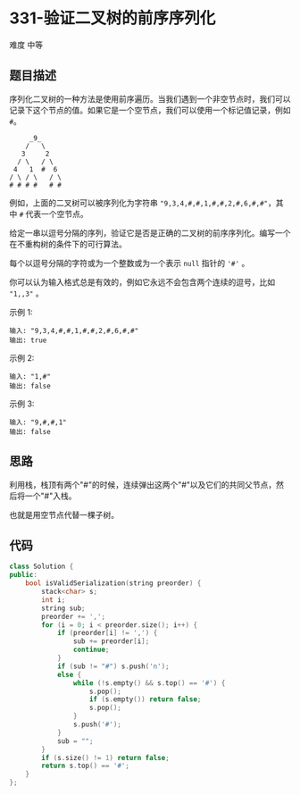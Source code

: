 # 331-验证二叉树的前序序列化

难度 中等



## 题目描述

序列化二叉树的一种方法是使用前序遍历。当我们遇到一个非空节点时，我们可以记录下这个节点的值。如果它是一个空节点，我们可以使用一个标记值记录，例如 `#`。
```
     _9_
    /   \
   3     2
  / \   / \
 4   1  #  6
/ \ / \   / \
# # # #   # #
```
例如，上面的二叉树可以被序列化为字符串 `"9,3,4,#,#,1,#,#,2,#,6,#,#"`，其中 `#` 代表一个空节点。

给定一串以逗号分隔的序列，验证它是否是正确的二叉树的前序序列化。编写一个在不重构树的条件下的可行算法。

每个以逗号分隔的字符或为一个整数或为一个表示 `null` 指针的 `'#'` 。

你可以认为输入格式总是有效的，例如它永远不会包含两个连续的逗号，比如 `"1,,3"` 。

示例 1:
```
输入: "9,3,4,#,#,1,#,#,2,#,6,#,#"
输出: true
```
示例 2:
```
输入: "1,#"
输出: false
```
示例 3:
```
输入: "9,#,#,1"
输出: false
```


## 思路

利用栈，栈顶有两个"#"的时候，连续弹出这两个"#"以及它们的共同父节点，然后将一个"#"入栈。

也就是用空节点代替一棵子树。



## 代码

```c++
class Solution {
public:
    bool isValidSerialization(string preorder) {
        stack<char> s;
        int i;
        string sub;
        preorder += ',';
        for (i = 0; i < preorder.size(); i++) {
            if (preorder[i] != ',') {
                sub += preorder[i]; 
                continue;
            }
            if (sub != "#") s.push('n');
            else {
                while (!s.empty() && s.top() == '#') {
                    s.pop();
                    if (s.empty()) return false;
                    s.pop();
                }
                s.push('#');
            }
            sub = "";
        }
        if (s.size() != 1) return false;
        return s.top() == '#';
    }
};
```

